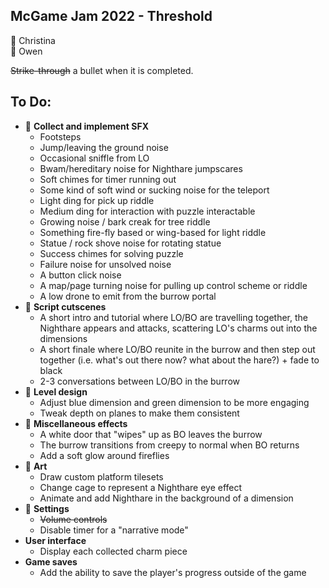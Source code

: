 
## McGame Jam 2022 - Threshold

:blue_heart: Christina  
:green_heart: Owen

~~Strike-through~~ a bullet when it is completed.	

## To Do:

* :green_heart: **Collect and implement SFX**
   * Footsteps
   * Jump/leaving the ground noise
   * Occasional sniffle from LO
   * Bwam/hereditary noise for Nighthare jumpscares
   * Soft chimes for timer running out
   * Some kind of soft wind or sucking noise for the teleport
   * Light ding for pick up riddle
   * Medium ding for interaction with puzzle interactable
   * Growing noise / bark creak for tree riddle
   * Something fire-fly based or wing-based for light riddle
   * Statue / rock shove noise for rotating statue
   * Success chimes for solving puzzle
   * Failure noise for unsolved noise
   * A button click noise
   * A map/page turning noise for pulling up control scheme or riddle
   * A low drone to emit from the burrow portal
* :blue_heart: **Script cutscenes**
   * A short intro and tutorial where LO/BO are travelling together, the Nighthare appears and attacks, scattering LO's charms out into the dimensions
   * A short finale where LO/BO reunite in the burrow and then step out together (i.e. what's out there now? what about the hare?) + fade to black
   * 2-3 conversations between LO/BO in the burrow
* :blue_heart: **Level design**
   * Adjust blue dimension and green dimension to be more engaging
   * Tweak depth on planes to make them consistent
* :blue_heart: **Miscellaneous effects**
   * A white door that "wipes" up as BO leaves the burrow
   * The burrow transitions from creepy to normal when BO returns
   * Add a soft glow around fireflies
* :blue_heart: **Art**
   * Draw custom platform tilesets
   * Change cage to represent a Nighthare eye effect
   * Animate and add Nighthare in the background of a dimension
* 💚 **Settings**
   * ~~Volume controls~~
   * Disable timer for a "narrative mode"
* **User interface**
   * Display each collected charm piece
* **Game saves**
   * Add the ability to save the player's progress outside of the game
 
